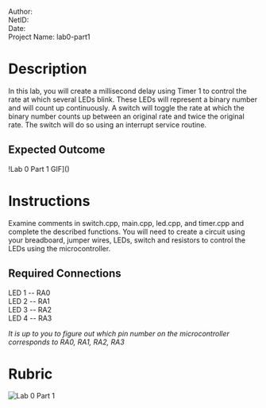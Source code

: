 Author: <br>
NetID: <br>
Date: <br>
Project Name: lab0-part1

# Description
In this lab, you will create a millisecond delay using Timer 1 to control the rate at which several LEDs blink. These LEDs will represent a binary number and will count up continuously. A switch will toggle the rate at which the binary number counts up between an original rate and twice the original rate. The switch will do so using an interrupt service routine.

## Expected Outcome
!Lab 0 Part 1 GIF]()

# Instructions
Examine comments in switch.cpp, main.cpp, led.cpp, and timer.cpp and complete the described functions. You will need to create a circuit using your breadboard, jumper wires, LEDs, switch and resistors to control the LEDs using the microcontroller.

## Required Connections
LED 1 -- 	RA0 <br>
LED 2	--	RA1 <br>
LED 3 --	RA2 <br>
LED 4 --  RA3

*It is up to you to figure out which pin number on the microcontroller corresponds to RA0, RA1, RA2, RA3*

# Rubric
![Lab 0 Part 1]()

